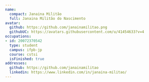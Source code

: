 ```yaml
---
name:
  compact: Janaina Militão
  full: Janaina Militão do Nascimento
avatar:
  github: https://github.com/janainamilitao.png
  githubUC: https://avatars.githubusercontent.com/u/41454633?v=4
occupations:
- id: 20072370542
  type: student
  campus: ifpb-jp
  course: cstsi
  isFinished: true
addresses:
  github: https://github.com/janainamilitao
  linkedin: https://www.linkedin.com/in/janaina-militao/
---
```

